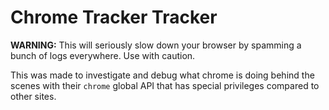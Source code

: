 # Chrome Tracker Tracker

**WARNING:** This will seriously slow down your browser by spamming a bunch of logs everywhere. Use with caution.

This was made to investigate and debug what chrome is doing behind the scenes with their `chrome` global API that has special privileges compared to other sites.

